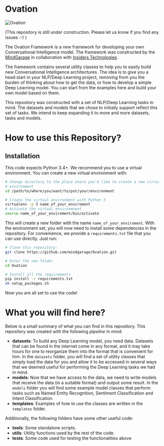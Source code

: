 # Ovation

![Ovation](https://docs.google.com/drawings/d/e/2PACX-1vT8ek6nSC2UNliv7exfhoG20y1_GU1aXJoQSuZqza7z4KyxZpnfQ-XX4JyvFerMufwgked-5kAHCqAh/pub?w=1172&h=259)


(This repository is still under construction. Please let us know if you
find any issues :-) )

The Ovation Framework is a new framework for developing your own Conversational
Intelligence model. The framework was constructed by the
[MindGarage](mindgarage.de) in collaboration with
[Insiders Technologies](http://www.insiders-technologies.de/).

The framework contains several utility classes to help you to easily build
new Conversational Intelligence architectures. The idea is to give you a head
start in your NLP/Deep Learning project, removing from you the
burden of
thinking about how to get the data, or how to develop a simple Deep
Learning model. You can start from the examples here and build your
own model based on them.

This repository was constructed with a set of NLP/Deep Learning tasks in
mind. The datasets and models that we chose to initially support reflect
this set of tasks. We intend to keep expanding it to more and more datasets,
tasks and models.

# How to use this Repository?

## Installation

This code expects Python 3.4+. We recommend you to use a virtual environment.
You can create a new virtual environment with:

```sh
# Change directory to the place where you'd like to create a new virtual
# environment
cd /path/to/where/you/want/to/put/your/environment

# Create the virtual environment with Python 3
virtualenv -p 3 name_of_your_enviroment
# Activate the virtual environmnent
source name_of_your_enviroment/bin/activate
```

This will create a new folder with the name `name_of_your_enviroment`. With
the environment set, you will now need to install some dependencies in the
repository. For convenience,
we provide a `requirements.txt` file that you can use directly. Just run:

```sh
# Clone this repository:
git clone https://github.com/mindgarage/Ovation.git

# Enter the new folder
cd Ovation

# Install all the requirements
pip install -r requirements.txt
sh setup_packages.sh
```

Now you are all set to use the code!


# What you will find here?

Below is a small summary of what you can find in this repository.
This repository was created with the following _pipeline_ in mind:

 * **datasets**: To build any Deep Learning model, you need data. Datasets
	that can be found in the internet come in any format, and it may take
	hours for one to reorganize them into the format that is convenient
	for him. In the `datasets` folder, you will find a set of utility classes
	that simply load the data for you and allow it to be accessed in
	several ways that we deemed useful for performing the Deep Learning
	tasks we had in mind.
 * **models**: Now that we have access to the data, we need to write models
	that receive the data (in a suitable format) and output some result.
	In the `models` folder you will find some example model classes that
	perform tasks such as Named Entity Recognition, Sentiment
	Classification and Intent Classification.
 * **templates**: Examples of how to use the classes are written in the
	`templates` folder.

Additionally, the following folders have some other useful code:

 * **tools**: Some standalone scripts.
 * **utils**: Utility functions used by the rest of the code.
 * **tests**: Some code used for testing the functionalities above


